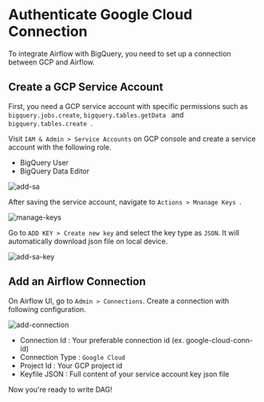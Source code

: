 # Authenticate Google Cloud Connection

To integrate Airflow with BigQuery, you need to set up a connection between GCP and Airflow.

## Create a GCP Service Account 

First, you need a GCP service account with specific permissions such as `bigquery.jobs.create`, 
`bigquery.tables.getData ` and `bigquery.tables.create `. 

Visit `IAM & Admin > Service Accounts` on GCP console and create a service account with the following role.

* BigQuery User 
* BigQuery Data Editor 

![add-sa](/airflow-with-bigquery-guide/img/add-sa.png)

After saving the service account, navigate to `Actions > Mnanage Keys `. 

![manage-keys](/airflow-with-bigquery-guide/img/manage-keys.png)


Go to `ADD KEY > Create new key` and select the key type as `JSON`. 
It will automatically download json file on local device. 

![add-sa-key](/airflow-with-bigquery-guide/img/add-sa-key.png)

## Add an Airflow Connection

On Airflow UI, go to `Admin > Connections`. Create a connection with following configuration.

![add-connection](/airflow-with-bigquery-guide/img/add-connection.png)

* Connection Id : Your preferable connection id (ex. google-cloud-conn-id)
* Connection Type : `Google Cloud`
* Project Id : Your GCP project id
* Keyfile JSON : Full content of your service account key json file 


Now you're ready to write DAG! 